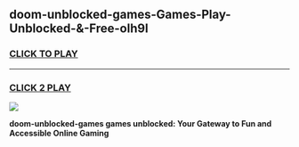 
## doom-unblocked-games-Games-Play-Unblocked-&-Free-olh9l
<h3>
<a href="https://premium76.site?title=doom-unblocked-games&ref=24A">CLICK TO PLAY</a></h3>
<hr>

<h3>
<a href="https://premium76.site?title=doom-unblocked-games&ref=24A">CLICK 2 PLAY</a>
  
</h3>

<a href="https://premium76.site?title=doom-unblocked-games&ref=24A"><img src="https://clearcache.store/games.png"></a>


**doom-unblocked-games games unblocked: Your Gateway to Fun and Accessible Online Gaming**

